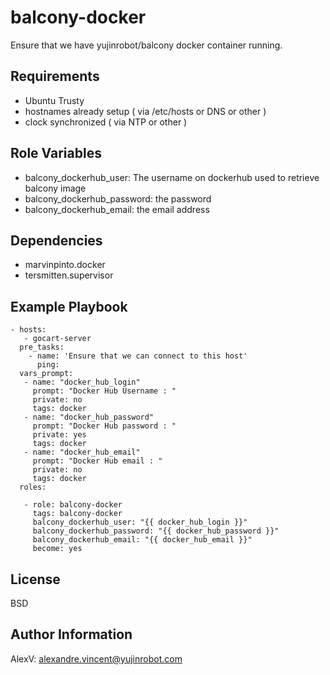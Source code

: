 balcony-docker
==============

Ensure that we have yujinrobot/balcony docker container running.

Requirements
------------

 - Ubuntu Trusty
 - hostnames already setup ( via /etc/hosts or DNS or other )
 - clock synchronized ( via NTP or other )

Role Variables
--------------

 - balcony_dockerhub_user: The username on dockerhub used to retrieve balcony image
 - balcony_dockerhub_password: the password
 - balcony_dockerhub_email: the email address 

Dependencies
------------

 - marvinpinto.docker
 - tersmitten.supervisor
 
Example Playbook
----------------

    - hosts: 
       - gocart-server
      pre_tasks:
        - name: 'Ensure that we can connect to this host'
          ping:
      vars_prompt:
       - name: "docker_hub_login"
         prompt: "Docker Hub Username : "
         private: no
         tags: docker
       - name: "docker_hub_password"
         prompt: "Docker Hub password : "
         private: yes
         tags: docker
       - name: "docker_hub_email"
         prompt: "Docker Hub email : "
         private: no
         tags: docker
      roles:
       
       - role: balcony-docker
         tags: balcony-docker
         balcony_dockerhub_user: "{{ docker_hub_login }}"
         balcony_dockerhub_password: "{{ docker_hub_password }}"
         balcony_dockerhub_email: "{{ docker_hub_email }}"
         become: yes

License
-------

BSD

Author Information
------------------

AlexV: alexandre.vincent@yujinrobot.com
